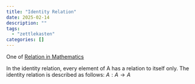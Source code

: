 ```yaml
---
title: "Identity Relation"
date: 2025-02-14
description: ""
tags: 
  - "zettlekasten"
categories: []
---
```


One of [Relation in Mathematics](Relation%20in%20Mathematics.md)

In the identity relation, every element of A has a relation to itself only. The identity relation is described as follows: $A : A \rightarrow A$
